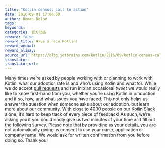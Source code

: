 ```yaml
---
title: "Kotlin census: call to action"
date: 2016-09-01 17:06:00
author: Roman Belov
tags:
keywords:
categories: 官方动态
reward: false
reward_title: Have a nice Kotlin!
reward_wechat:
reward_alipay:
source_url: https://blog.jetbrains.com/kotlin/2016/09/kotlin-census-call-to-action/
translator:
translator_url:
---
```


Many times we’re asked by people working with or planning to work with Kotlin, what our adoption rate is and who’s using Kotlin and what for.
While we do accept [pull requests](https://github.com/JetBrains/kotlin-web-site/blob/master/_data/companies-using-kotlin.yml) and run into an occasional *tweet* we would really like to know first-hand from you, whether you’re using Kotlin in production and if so, how, and what issues you have faced. This not only helps us answer the question when someone asks about our adoption, but learn more about our community. With close to 4000 people on our [Kotlin Slack](http://kotlinslackin.herokuapp.com/) alone, it’s hard to keep track of every piece of feedback!
As such, we’re asking you if you could kindly give us two minutes of your time and fill out the following survey. Please note that by providing us your details, you are not automatically giving us consent to use your name, application or company name. We would ask for written confirmation from you before doing so.
Thank you!
